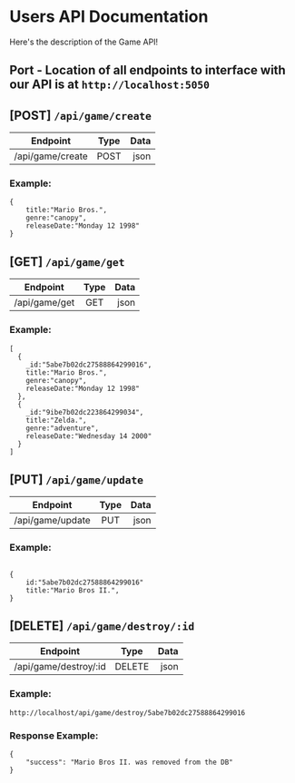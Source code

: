 # Users API Documentation
Here's the description of the Game API! 

## Port - Location of all endpoints to interface with our API is at `http://localhost:5050`

## [POST] `/api/game/create`
| Endpoint          | Type          | Data  |
|:-----------------:|:-------------:| -----:|
| /api/game/create  | POST | json   |

### Example:
```
{
	title:"Mario Bros.",
	genre:"canopy",
	releaseDate:"Monday 12 1998"
}
```

## [GET] `/api/game/get`
| Endpoint      | Type          | Data  |
| ------------- |:-------------:| -----:|
| /api/game/get | GET | json    |

### Example:
```
[
  {
    _id:"5abe7b02dc27588864299016",
    title:"Mario Bros.",
    genre:"canopy",
    releaseDate:"Monday 12 1998"
  },
  {
    _id:"9ibe7b02dc223864299034",
    title:"Zelda.",
    genre:"adventure",
    releaseDate:"Wednesday 14 2000"
  }
]
```

## [PUT] `/api/game/update`
| Endpoint         | Type          | Data  |
| ---------------- |:-------------:| -----:|
| /api/game/update |  PUT | json   |

### Example:
```

{
    id:"5abe7b02dc27588864299016"
    title:"Mario Bros II.",
}

```

## [DELETE] `/api/game/destroy/:id`
| Endpoint              | Type          | Data  |
| --------------------- |:-------------:| -----:|
| /api/game/destroy/:id | DELETE | json |


### Example:
```
http://localhost/api/game/destroy/5abe7b02dc27588864299016
```


### Response Example:

```
{
    "success": "Mario Bros II. was removed from the DB"
}
```